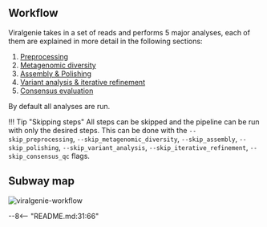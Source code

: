 ## Workflow

Viralgenie takes in a set of reads and performs 5 major analyses, each of them are explained in more detail in the following sections:

1. [Preprocessing](preprocessing.md)
2. [Metagenomic diversity](metagenomic_diversity.md)
3. [Assembly & Polishing](assembly_polishing.md)
4. [Variant analysis & iterative refinement](variant_and_refinement.md)
5. [Consensus evaluation](consensus_qc.md)

By default all analyses are run.

!!! Tip "Skipping steps"
    All steps can be skipped and the pipeline can be run with only the desired steps. This can be done with the `--skip_preprocessing`, `--skip_metagenomic_diversity`, `--skip_assembly`, `--skip_polishing`, `--skip_variant_analysis`, `--skip_iterative_refinement`, `--skip_consensus_qc` flags.


## Subway map

![viralgenie-workflow](../images/metromap_style_pipeline_workflow_viralgenie.png)

--8<-- "README.md:31:66"
